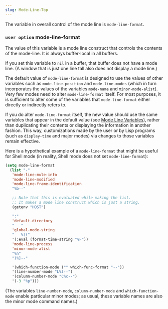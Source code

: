 ```yaml
---
slug: Mode-Line-Top
---
```


The variable in overall control of the mode line is `mode-line-format`.

### <span className="tag useroption">`user option`</span> **mode-line-format**

The value of this variable is a mode line construct that controls the contents of the mode-line. It is always buffer-local in all buffers.

If you set this variable to `nil` in a buffer, that buffer does not have a mode line. (A window that is just one line tall also does not display a mode line.)

The default value of `mode-line-format` is designed to use the values of other variables such as `mode-line-position` and `mode-line-modes` (which in turn incorporates the values of the variables `mode-name` and `minor-mode-alist`). Very few modes need to alter `mode-line-format` itself. For most purposes, it is sufficient to alter some of the variables that `mode-line-format` either directly or indirectly refers to.

If you do alter `mode-line-format` itself, the new value should use the same variables that appear in the default value (see [Mode Line Variables](Mode-Line-Variables)), rather than duplicating their contents or displaying the information in another fashion. This way, customizations made by the user or by Lisp programs (such as `display-time` and major modes) via changes to those variables remain effective.

Here is a hypothetical example of a `mode-line-format` that might be useful for Shell mode (in reality, Shell mode does not set `mode-line-format`):

```lisp
(setq mode-line-format
  (list "-"
   'mode-line-mule-info
   'mode-line-modified
   'mode-line-frame-identification
   "%b--"
```

```lisp
   ;; Note that this is evaluated while making the list.
   ;; It makes a mode line construct which is just a string.
   (getenv "HOST")
```

```lisp
   ":"
   'default-directory
   "   "
   'global-mode-string
   "   %[("
   '(:eval (format-time-string "%F"))
   'mode-line-process
   'minor-mode-alist
   "%n"
   ")%]--"
```

```lisp
   '(which-function-mode ("" which-func-format "--"))
   '(line-number-mode "L%l--")
   '(column-number-mode "C%c--")
   '(-3 "%p")))
```

(The variables `line-number-mode`, `column-number-mode` and `which-function-mode` enable particular minor modes; as usual, these variable names are also the minor mode command names.)
